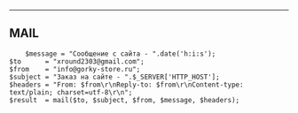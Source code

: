 ------------------
MAIL
------------------
    	$message = "Сообщение с сайта - ".date('h:i:s');
	$to      = "xround2303@gmail.com";
	$from    = "info@gorky-store.ru";
	$subject = "Заказ на сайте - ".$_SERVER['HTTP_HOST'];
	$headers = "From: $from\r\nReply-to: $from\r\nContent-type: text/plain; charset=utf-8\r\n";
	$result  = mail($to, $subject, $from, $message, $headers);
